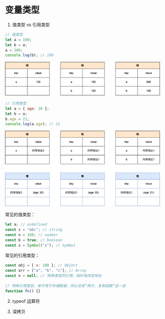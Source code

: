 # 变量类型

1. 值类型 vs 引用类型

```js
// 值类型
let a = 100;
let b = a;
a = 200;
console.log(b); // 100
```

![值类型解读](../../../sources/值类型.png)

```js
// 引用类型
let a = { age: 20 };
let b = a;
b.age = 21;
console.log(a.age); // 21
```

![值类型解读](../../../sources/引用类型.png)

常见的值类型：

```js
let a; // undefined
const s = "abc"; // string
const n = 100; // number
const b = true; // boolean
const s = Symbol("s"); // Symbol
```

常见的引用类型：

```js
const obj = { x: 100 }; // Object
const arr = ["a", "b", "c"]; // Array
const n = null; // 特殊类型的引用，指针指向空地址

// 特殊引用类型，单不用于存储数据，所以没有“拷贝、复制函数”这一说
function fn() {}
```

2. typeof 运算符



3. 深拷贝
